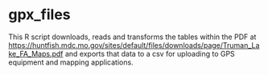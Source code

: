 # gpx_files
This R script downloads, reads and transforms the tables within the PDF at https://huntfish.mdc.mo.gov/sites/default/files/downloads/page/Truman_Lake_FA_Maps.pdf and exports that data to a csv for uploading to GPS equipment and mapping applications.
